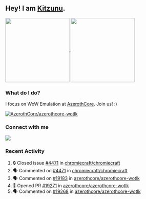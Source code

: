 ## Hey! I am [Kitzunu](https://Github.com/Kitzunu).

<!--
[![Kitzunu's Github stats](https://github-readme-stats.vercel.app/api?username=kitzunu&theme=github_dark&show_icons=true&number_format=long)](https://github.com/Kitzunu)

[![Kitzunu's Language stats](https://github-readme-stats.vercel.app/api/top-langs/?username=Kitzunu&layout=donut&theme=github_dark)](https://github.com/Kitzunu)
-->

<a href="https://github.com/Kitzunu">
  <img height=200 align="center" src="https://github-readme-stats.vercel.app/api?username=kitzunu&theme=github_dark&show_icons=true&number_format=long" />
</a>
<a href="https://github.com/Kitzunu">
  <img height=200 align="center" src="https://github-readme-stats.vercel.app/api/top-langs/?username=Kitzunu&layout=donut&theme=github_dark" />
</a>

### What do I do?

I focus on WoW Emulation at [AzerothCore](https://github.com/AzerothCore). Join us! :)

[![AzerothCore/azerothcore-wotlk](https://github-readme-stats.vercel.app/api/pin/?username=AzerothCore&repo=azerothcore-wotlk&theme=github_dark&show_owner=true)](https://github.com/azerothcore/azerothcore-wotlk)

### Connect with me
[![](https://img.shields.io/badge/AzerothCore%20Discord-Connect%20with%20me!-green)](https://discord.com/invite/gkt4y2x)

### Recent Activity

<!--START_SECTION:activity-->
1. 🔒 Closed issue [#4471](https://github.com/chromiecraft/chromiecraft/issues/4471) in [chromiecraft/chromiecraft](https://github.com/chromiecraft/chromiecraft)
2. 🗣 Commented on [#4471](https://github.com/chromiecraft/chromiecraft/issues/4471#issuecomment-2208887602) in [chromiecraft/chromiecraft](https://github.com/chromiecraft/chromiecraft)
3. 🗣 Commented on [#19183](https://github.com/azerothcore/azerothcore-wotlk/pull/19183#issuecomment-2208884665) in [azerothcore/azerothcore-wotlk](https://github.com/azerothcore/azerothcore-wotlk)
4. 💪 Opened PR [#19271](https://github.com/azerothcore/azerothcore-wotlk/pull/19271) in [azerothcore/azerothcore-wotlk](https://github.com/azerothcore/azerothcore-wotlk)
5. 🗣 Commented on [#19268](https://github.com/azerothcore/azerothcore-wotlk/issues/19268#issuecomment-2208591812) in [azerothcore/azerothcore-wotlk](https://github.com/azerothcore/azerothcore-wotlk)
<!--END_SECTION:activity-->
